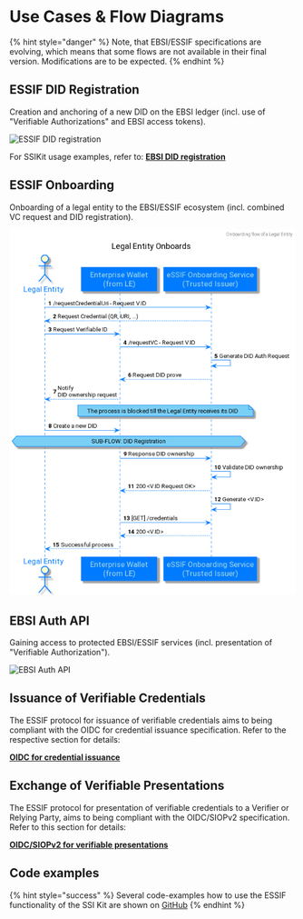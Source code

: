 # Use Cases & Flow Diagrams

{% hint style="danger" %}
Note, that EBSI/ESSIF specifications are evolving, which means that some flows are not available in their final version. Modifications are to be expected.
{% endhint %}

## ESSIF DID Registration

Creation and anchoring of a new DID on the EBSI ledger (incl. use of "Verifiable Authorizations" and EBSI access tokens).

![ESSIF DID registration](02\_essif-register-did.png)

For SSIKit usage examples, refer to: [**EBSI DID registration**](../usage-examples/onboarding-and-dids.md)

## ESSIF Onboarding

Onboarding of a legal entity to the EBSI/ESSIF ecosystem (incl. combined VC request and DID registration).

![ESSIF Onboarding](essif-onboarding.png)

## EBSI Auth API

Gaining access to protected EBSI/ESSIF services (incl. presentation of "Verifiable Authorization").

![EBSI Auth API](04\_essif-auth-api.png)

## Issuance of Verifiable Credentials

The ESSIF protocol for issuance of verifiable credentials aims to being compliant with the OIDC for credential issuance specification. Refer to the respective section for details:

[**OIDC for credential issuance**](../../../concepts/oidc/credential-issuance/)

## Exchange of Verifiable Presentations

The ESSIF protocol for presentation of verifiable credentials to a Verifier or Relying Party, aims to being compliant with the OIDC/SIOPv2 specification. Refer to this section for details:

[**OIDC/SIOPv2 for verifiable presentations**](../../../concepts/oidc/presentation-exchange/)

## Code examples

{% hint style="success" %}
Several code-examples how to use the ESSIF functionality of the SSI Kit are shown on [GitHub](https://github.com/walt-id/waltid-ssikit-examples)
{% endhint %}
